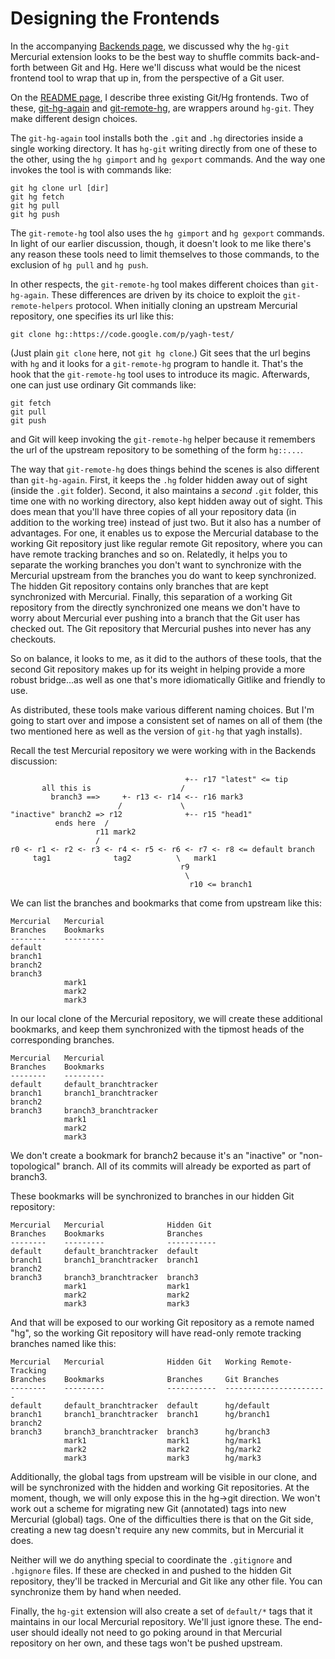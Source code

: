 Designing the Frontends
=======================

In the accompanying [Backends page](https://github.com/dubiousjim/yagh/blob/master/Frontends.md), we discussed why the `hg-git` Mercurial extension looks to be the best way to shuffle commits back-and-forth between Git and Hg. Here we'll discuss what would be the nicest frontend tool to wrap that up in, from the perspective of a Git user.

On the [README page](https://github.com/dubiousjim/yagh/blob/master/README.md), I describe three existing Git/Hg frontends. Two of these, [git-hg-again](https://github.com/abourget/git-hg-again) and [git-remote-hg](https://github.com/rfk/git-remote-hg), are wrappers around `hg-git`. They make different design choices.

The `git-hg-again` tool installs both the `.git` and `.hg` directories inside a single working directory. It has `hg-git` writing directly from one of these to the other, using the `hg gimport` and `hg gexport` commands. And the way one invokes the tool is with commands like:

    git hg clone url [dir]
    git hg fetch
    git hg pull
    git hg push

The `git-remote-hg` tool also uses the `hg gimport` and `hg gexport` commands. In light of our earlier discussion, though, it doesn't look to me like there's any reason these tools need to limit themselves to those commands, to the exclusion of `hg pull` and `hg push`.

In other respects, the `git-remote-hg` tool makes different choices than `git-hg-again`. These differences are driven by its choice to exploit the `git-remote-helpers` protocol. When initially cloning an upstream Mercurial repository, one specifies its url like this:

    git clone hg::https://code.google.com/p/yagh-test/

(Just plain `git clone` here, not `git hg clone`.) Git sees that the url begins with `hg` and it looks for a `git-remote-hg` program to handle it. That's the hook that the `git-remote-hg` tool uses to introduce its magic. Afterwards, one can just use ordinary Git commands like:

    git fetch
    git pull
    git push

and Git will keep invoking the  `git-remote-hg` helper because it remembers the url of the upstream repository to be something of the form `hg::...`.

The way that `git-remote-hg` does things behind the scenes is also different than `git-hg-again`. First, it keeps the `.hg` folder hidden away out of sight (inside the `.git` folder). Second, it also maintains a *second* `.git` folder, this time one with no working directory, also kept hidden away out of sight. This does mean that you'll have three copies of all your repository data (in addition to the working tree) instead of just two. But it also has a number of advantages. For one, it enables us to expose the Mercurial database to the working Git repository just like regular remote Git repository, where you can have remote tracking branches and so on. Relatedly, it helps you to separate the working branches you don't want to synchronize with the Mercurial upstream from the branches you do want to keep synchronized. The hidden Git repository contains only branches that are kept synchronized with Mercurial. Finally, this separation of a working Git repository from the directly synchronized one means we don't have to worry about Mercurial ever pushing into a branch that the Git user has checked out. The Git repository that Mercurial pushes into never has any checkouts.

So on balance, it looks to me, as it did to the authors of these tools, that the second Git repository makes up for its weight in helping provide a more robust bridge...as well as one that's more idiomatically Gitlike and friendly to use.

As distributed, these tools make various different naming choices. But I'm going to start over and impose a consistent set of names on all of them (the two mentioned here as well as the version of `git-hg` that yagh installs).

Recall the test Mercurial repository we were working with in the Backends discussion:



                                           +-- r17 "latest" <= tip
           all this is                    /
             branch3 ==>     +- r13 <- r14 <-- r16 mark3
                            /             \
    "inactive" branch2 => r12              +-- r15 "head1"
              ends here  /
                       r11 mark2
                       /
    r0 <- r1 <- r2 <- r3 <- r4 <- r5 <- r6 <- r7 <- r8 <= default branch
         tag1              tag2          \   mark1
                                          r9
                                           \
                                            r10 <= branch1


We can list the branches and bookmarks that come from upstream like this:

    Mercurial   Mercurial
    Branches    Bookmarks
    --------    ---------
    default
    branch1
    branch2
    branch3
                mark1
                mark2
                mark3

In our local clone of the Mercurial repository, we will create these additional bookmarks, and keep them synchronized with the tipmost heads of the corresponding branches.

    Mercurial   Mercurial
    Branches    Bookmarks
    --------    ---------
    default     default_branchtracker
    branch1     branch1_branchtracker
    branch2
    branch3     branch3_branchtracker
                mark1
                mark2
                mark3

We don't create a bookmark for branch2 because it's an "inactive" or "non-topological" branch. All of its commits will already be exported as part of branch3.

These bookmarks will be synchronized to branches in our hidden Git repository:

    Mercurial   Mercurial              Hidden Git
    Branches    Bookmarks              Branches
    --------    ---------              -----------
    default     default_branchtracker  default
    branch1     branch1_branchtracker  branch1
    branch2
    branch3     branch3_branchtracker  branch3
                mark1                  mark1
                mark2                  mark2
                mark3                  mark3

And that will be exposed to our working Git repository as a remote named "hg", so the working Git repository will have read-only remote tracking branches named like this:

    Mercurial   Mercurial              Hidden Git   Working Remote-Tracking
    Branches    Bookmarks              Branches     Git Branches
    --------    ---------              -----------  -----------------------
    default     default_branchtracker  default      hg/default
    branch1     branch1_branchtracker  branch1      hg/branch1
    branch2
    branch3     branch3_branchtracker  branch3      hg/branch3
                mark1                  mark1        hg/mark1
                mark2                  mark2        hg/mark2
                mark3                  mark3        hg/mark3


Additionally, the global tags from upstream will be visible in our clone, and will be synchronized with the hidden and working Git repositories. At the moment, though, we will only expose this in the hg->git direction. We won't work out a scheme for migrating new Git (annotated) tags into new Mercurial (global) tags. One of the difficulties there is that on the Git side, creating a new tag doesn't require any new commits, but in Mercurial it does.

Neither will we do anything special to coordinate the `.gitignore` and `.hgignore` files. If these are checked in and pushed to the hidden Git repository, they'll be tracked in Mercurial and Git like any other file. You can synchronize them by hand when needed.

Finally, the `hg-git` extension will also create a set of `default/*` tags that it maintains in our local Mercurial repository. We'll just ignore these. The end-user should ideally not need to go poking around in that Mercurial repository on her own, and these tags won't be pushed upstream.


